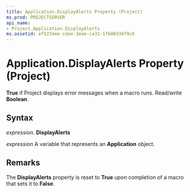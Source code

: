 ```yaml
---
title: Application.DisplayAlerts Property (Project)
ms.prod: PROJECTSERVER
api_name:
- Project.Application.DisplayAlerts
ms.assetid: ef5234ee-cdee-3eee-ca31-1f680d34f9c6
---
```



# Application.DisplayAlerts Property (Project)

 **True** if Project displays error messages when a macro runs. Read/write **Boolean**.


## Syntax

 _expression_. **DisplayAlerts**

 _expression_ A variable that represents an **Application** object.


## Remarks

The  **DisplayAlerts** property is reset to **True** upon completion of a macro that sets it to **False**.


